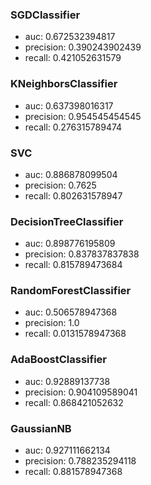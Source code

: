 ### SGDClassifier
 * auc:  0.672532394817
 * precision:  0.390243902439
 * recall:  0.421052631579

### KNeighborsClassifier
 * auc:  0.637398016317
 * precision:  0.954545454545
 * recall:  0.276315789474

### SVC
 * auc:  0.886878099504
 * precision:  0.7625
 * recall:  0.802631578947

### DecisionTreeClassifier
 * auc:  0.898776195809
 * precision:  0.837837837838
 * recall:  0.815789473684

### RandomForestClassifier
 * auc:  0.506578947368
 * precision:  1.0
 * recall:  0.0131578947368

### AdaBoostClassifier
 * auc:  0.92889137738
 * precision:  0.904109589041
 * recall:  0.868421052632

### GaussianNB
 * auc:  0.927111662134
 * precision:  0.788235294118
 * recall:  0.881578947368
